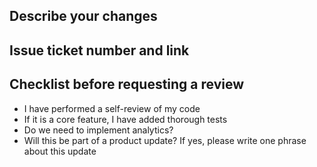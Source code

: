 ## Describe your changes
## Issue ticket number and link
## Checklist before requesting a review
- I have performed a self-review of my code
- If it is a core feature, I have added thorough tests
- Do we need to implement analytics?
- Will this be part of a product update? If yes, please write one phrase about this update
